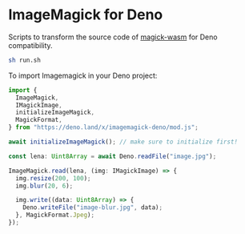 # ImageMagick for Deno

Scripts to transform the source code of
[magick-wasm](https://github.com/dlemstra/magick-wasm) for Deno compatibility.

```sh
sh run.sh
```

To import Imagemagick in your Deno project:

```ts
import {
  ImageMagick,
  IMagickImage,
  initializeImageMagick,
  MagickFormat,
} from "https://deno.land/x/imagemagick-deno/mod.js";

await initializeImageMagick(); // make sure to initialize first!

const lena: Uint8Array = await Deno.readFile("image.jpg");

ImageMagick.read(lena, (img: IMagickImage) => {
  img.resize(200, 100);
  img.blur(20, 6);

  img.write((data: Uint8Array) => {
    Deno.writeFile("image-blur.jpg", data);
  }, MagickFormat.Jpeg);
});
```
